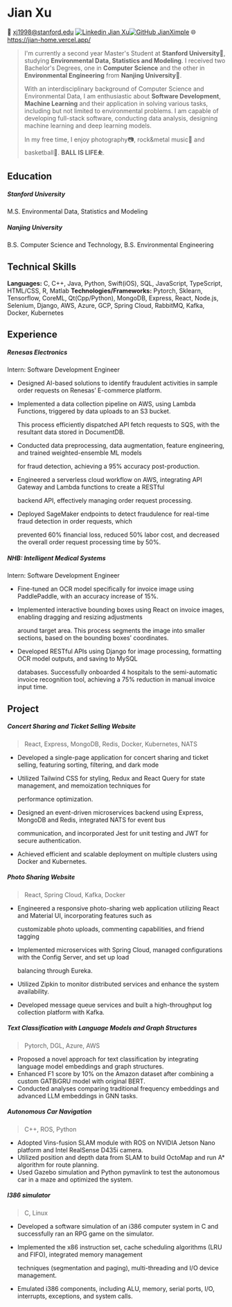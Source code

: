 # Jian Xu

📧 xj1998@stanford.edu [![Linkedin](https://i.stack.imgur.com/gVE0j.png) Jian Xu](https://www.linkedin.com/in/jian-xu-4b9710253/)[![GitHub](https://i.stack.imgur.com/tskMh.png) JianXimple](https://github.com/JianXimple)&nbsp;🌐 https://jian-home.vercel.app/

> I'm currently a second year Master's Student at **Stanford University🌲**, studying **Environmental Data, Statistics and Modeling**. I received two Bachelor's Degrees, one in **Computer Science** and the other in **Environmental Engineering** from **Nanjing University🐳**.
>
> With an interdisciplinary background of Computer Science and Environmental Data, I am enthusiastic about **Software Development**, **Machine Learning** and their application in solving various tasks, including but not limited to environmental problems. I am capable of developing full-stack software, conducting data analysis, designing machine learning and deep learning models.
>
> In my free time, I enjoy photography📷, rock&metal music🎸 and basketball🏀. **BALL IS LIFE⛹️**.

## Education

##### Stanford University

M.S. Environmental Data, Statistics and Modeling

##### Nanjing University

B.S. Computer Science and Technology, B.S. Environmental Engineering

## Technical Skills

**Languages:** C, C++, Java, Python, Swift(iOS), SQL, JavaScript, TypeScript, HTML/CSS, R, Matlab **Technologies/Frameworks:** Pytorch, Sklearn, Tensorflow, CoreML, Qt(Cpp/Python), MongoDB, Express, React, Node.js, Selenium, Django, AWS, Azure, GCP, Spring Cloud, RabbitMQ, Kafka, Docker, Kubernetes

## Experience

##### Renesas Electronics

Intern: Software Development Engineer         

- Designed AI-based solutions to identify fraudulent activities in sample order requests on Renesas’ E-commerce platform.

- Implemented a data collection pipeline on AWS, using Lambda Functions, triggered by data uploads to an S3 bucket.

  This process efficiently dispatched API fetch requests to SQS, with the resultant data stored in DocumentDB.

- Conducted data preprocessing, data augmentation, feature engineering, and trained weighted-ensemble ML models

  for fraud detection, achieving a 95% accuracy post-production.

- Engineered a serverless cloud workflow on AWS, integrating API Gateway and Lambda functions to create a RESTful

  backend API, effectively managing order request processing.

- Deployed SageMaker endpoints to detect fraudulence for real-time fraud detection in order requests, which

  prevented 60% financial loss, reduced 50% labor cost, and decreased the overall order request processing time by 50%.

##### NHB: Intelligent Medical Systems

Intern: Software Development Engineer

- Fine-tuned an OCR model specifically for invoice image using PaddlePaddle, with an accuracy increase of 15%.

- Implemented interactive bounding boxes using React on invoice images, enabling dragging and resizing adjustments

  around target area. This process segments the image into smaller sections, based on the bounding boxes’ coordinates.

- Developed RESTful APIs using Django for image processing, formatting OCR model outputs, and saving to MySQL

  databases. Successfully onboarded 4 hospitals to the semi-automatic invoice recognition tool, achieving a 75% reduction in manual invoice input time.

## Project

##### Concert Sharing and Ticket Selling Website 

> React, Express, MongoDB, Redis, Docker, Kubernetes, NATS

- Developed a single-page application for concert sharing and ticket selling, featuring sorting, filtering, and dark mode

- Utilized Tailwind CSS for styling, Redux and React Query for state management, and memoization techniques for

  performance optimization.

- Designed an event-driven microservices backend using Express, MongoDB and Redis, integrated NATS for event bus

  communication, and incorporated Jest for unit testing and JWT for secure authentication.

- Achieved efficient and scalable deployment on multiple clusters using Docker and Kubernetes.

##### Photo Sharing Website

> React, Spring Cloud, Kafka, Docker

- Engineered a responsive photo-sharing web application utilizing React and Material UI, incorporating features such as

  customizable photo uploads, commenting capabilities, and friend tagging

- Implemented microservices with Spring Cloud, managed configurations with the Config Server, and set up load

  balancing through Eureka.

- Utilized Zipkin to monitor distributed services and enhance the system availability.

- Developed message queue services and built a high-throughput log collection platform with Kafka.

##### Text Classification with Language Models and Graph Structures

> Pytorch, DGL, Azure, AWS

- Proposed a novel approach for text classification by integrating language model embeddings and graph structures.
- Enhanced F1 score by 10% on the Amazon dataset after combining a custom GATBiGRU model with original BERT.
- Conducted analyses comparing traditional frequency embeddings and advanced LLM embeddings in GNN tasks.

##### Autonomous Car Navigation

> C++, ROS, Python

- Adopted Vins-fusion SLAM module with ROS on NVIDIA Jetson Nano platform and Intel RealSense D435i camera.
- Utilized position and depth data from SLAM to build OctoMap and run A* algorithm for route planning.
- Used Gazebo simulation and Python pymavlink to test the autonomous car in a maze and optimized the system.

##### I386 simulator

> C, Linux

- Developed a software simulation of an i386 computer system in C and successfully ran an RPG game on the simulator.

- Implemented the x86 instruction set, cache scheduling algorithms (LRU and FIFO), integrated memory management

  techniques (segmentation and paging), multi-threading and I/O device management.

- Emulated i386 components, including ALU, memory, serial ports, I/O, interrupts, exceptions, and system calls.

